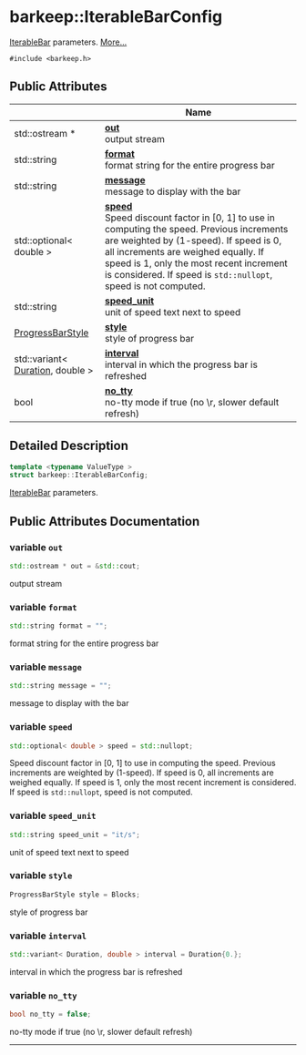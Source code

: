 # barkeep::IterableBarConfig


[IterableBar](api/Classes/classbarkeep_1_1_iterable_bar.md) parameters.  [More...](#detailed-description)


`#include <barkeep.h>`

## Public Attributes

<span class="api-table">

|                | Name           |
| -------------- | -------------- |
| <span class="codey"> std::ostream * </span> | <span class="codey"> **[out](api/Classes/structbarkeep_1_1_iterable_bar_config.md#variable-out)** </span><br>output stream  |
| <span class="codey"> std::string </span> | <span class="codey"> **[format](api/Classes/structbarkeep_1_1_iterable_bar_config.md#variable-format)** </span><br>format string for the entire progress bar  |
| <span class="codey"> std::string </span> | <span class="codey"> **[message](api/Classes/structbarkeep_1_1_iterable_bar_config.md#variable-message)** </span><br>message to display with the bar  |
| <span class="codey"> std::optional< double > </span> | <span class="codey"> **[speed](api/Classes/structbarkeep_1_1_iterable_bar_config.md#variable-speed)** </span><br>Speed discount factor in [0, 1] to use in computing the speed. Previous increments are weighted by (1-speed). If speed is 0, all increments are weighed equally. If speed is 1, only the most recent increment is considered. If speed is `std::nullopt`, speed is not computed.  |
| <span class="codey"> std::string </span> | <span class="codey"> **[speed_unit](api/Classes/structbarkeep_1_1_iterable_bar_config.md#variable-speed_unit)** </span><br>unit of speed text next to speed  |
| <span class="codey"> [ProgressBarStyle](api/Namespaces/namespacebarkeep.md#enum-progressbarstyle) </span> | <span class="codey"> **[style](api/Classes/structbarkeep_1_1_iterable_bar_config.md#variable-style)** </span><br>style of progress bar  |
| <span class="codey"> std::variant< [Duration](api/Namespaces/namespacebarkeep.md#using-duration), double > </span> | <span class="codey"> **[interval](api/Classes/structbarkeep_1_1_iterable_bar_config.md#variable-interval)** </span><br>interval in which the progress bar is refreshed  |
| <span class="codey"> bool </span> | <span class="codey"> **[no_tty](api/Classes/structbarkeep_1_1_iterable_bar_config.md#variable-no_tty)** </span><br>no-tty mode if true (no \r, slower default refresh)  |


</span>

## Detailed Description

```cpp
template <typename ValueType >
struct barkeep::IterableBarConfig;
```

[IterableBar](api/Classes/classbarkeep_1_1_iterable_bar.md) parameters. 
## Public Attributes Documentation

### variable `out`

```cpp
std::ostream * out = &std::cout;
```

output stream 

### variable `format`

```cpp
std::string format = "";
```

format string for the entire progress bar 

### variable `message`

```cpp
std::string message = "";
```

message to display with the bar 

### variable `speed`

```cpp
std::optional< double > speed = std::nullopt;
```

Speed discount factor in [0, 1] to use in computing the speed. Previous increments are weighted by (1-speed). If speed is 0, all increments are weighed equally. If speed is 1, only the most recent increment is considered. If speed is `std::nullopt`, speed is not computed. 

### variable `speed_unit`

```cpp
std::string speed_unit = "it/s";
```

unit of speed text next to speed 

### variable `style`

```cpp
ProgressBarStyle style = Blocks;
```

style of progress bar 

### variable `interval`

```cpp
std::variant< Duration, double > interval = Duration{0.};
```

interval in which the progress bar is refreshed 

### variable `no_tty`

```cpp
bool no_tty = false;
```

no-tty mode if true (no \r, slower default refresh) 

-------------------------------